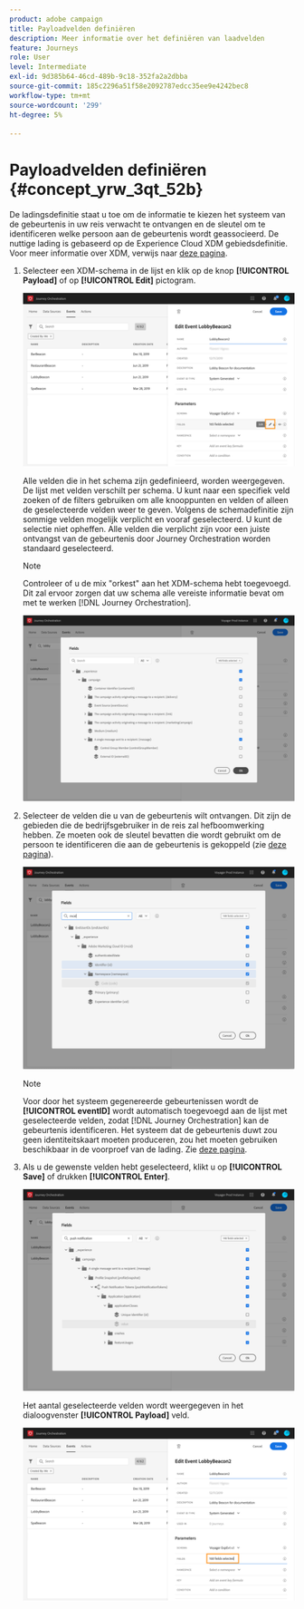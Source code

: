 ```yaml
---
product: adobe campaign
title: Payloadvelden definiëren
description: Meer informatie over het definiëren van laadvelden
feature: Journeys
role: User
level: Intermediate
exl-id: 9d385b64-46cd-489b-9c18-352fa2a2dbba
source-git-commit: 185c2296a51f58e2092787edcc35ee9e4242bec8
workflow-type: tm+mt
source-wordcount: '299'
ht-degree: 5%

---
```


# Payloadvelden definiëren {#concept_yrw_3qt_52b}

De ladingsdefinitie staat u toe om de informatie te kiezen het systeem van de gebeurtenis in uw reis verwacht te ontvangen en de sleutel om te identificeren welke persoon aan de gebeurtenis wordt geassocieerd. De nuttige lading is gebaseerd op de Experience Cloud XDM gebiedsdefinitie. Voor meer informatie over XDM, verwijs naar [deze pagina](https://experienceleague.adobe.com/docs/experience-platform/xdm/home.html?lang=nl).

1. Selecteer een XDM-schema in de lijst en klik op de knop **[!UICONTROL Payload]** of op **[!UICONTROL Edit]** pictogram.

   ![](../assets/journey8.png)

   Alle velden die in het schema zijn gedefinieerd, worden weergegeven. De lijst met velden verschilt per schema. U kunt naar een specifiek veld zoeken of de filters gebruiken om alle knooppunten en velden of alleen de geselecteerde velden weer te geven. Volgens de schemadefinitie zijn sommige velden mogelijk verplicht en vooraf geselecteerd. U kunt de selectie niet opheffen. Alle velden die verplicht zijn voor een juiste ontvangst van de gebeurtenis door Journey Orchestration worden standaard geselecteerd.

   >[!NOTE]
   >
   >Controleer of u de mix &quot;orkest&quot; aan het XDM-schema hebt toegevoegd. Dit zal ervoor zorgen dat uw schema alle vereiste informatie bevat om met te werken [!DNL Journey Orchestration].

   ![](../assets/journey9.png)

1. Selecteer de velden die u van de gebeurtenis wilt ontvangen. Dit zijn de gebieden die de bedrijfsgebruiker in de reis zal hefboomwerking hebben. Ze moeten ook de sleutel bevatten die wordt gebruikt om de persoon te identificeren die aan de gebeurtenis is gekoppeld (zie [deze pagina](../event/defining-the-event-key.md)).

   ![](../assets/journey10.png)

   >[!NOTE]
   >
   >Voor door het systeem gegenereerde gebeurtenissen wordt de **[!UICONTROL eventID]** wordt automatisch toegevoegd aan de lijst met geselecteerde velden, zodat [!DNL Journey Orchestration] kan de gebeurtenis identificeren. Het systeem dat de gebeurtenis duwt zou geen identiteitskaart moeten produceren, zou het moeten gebruiken beschikbaar in de voorproef van de lading. Zie [deze pagina](../event/previewing-the-payload.md).

1. Als u de gewenste velden hebt geselecteerd, klikt u op **[!UICONTROL Save]** of drukken **[!UICONTROL Enter]**.

   ![](../assets/journey11.png)

   Het aantal geselecteerde velden wordt weergegeven in het dialoogvenster **[!UICONTROL Payload]** veld.

   ![](../assets/journey12.png)
